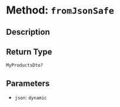 # Method: `fromJsonSafe`

## Description



## Return Type
`MyProductsDto?`

## Parameters

- `json`: `dynamic`
